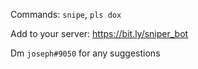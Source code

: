 Commands: `snipe`, `pls dox`

Add to your server: https://bit.ly/sniper_bot

Dm `joseph#9050` for any suggestions